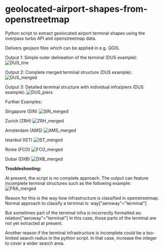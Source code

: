 # geolocated-airport-shapes-from-openstreetmap

Python script to extract geolocated airport terminal shapes using the overpass turbo API and openstreetmap data.

Delivers geojson files which can be applied in e.g. QGIS.

Output 1: Simple outer delineation of the terminal (DUS example):
![DUS_line](https://github.com/MrAirspace/geolocated-airport-shapes-from-openstreetmap/assets/144953682/5c7a2d4f-fbfd-4903-bd10-60f6614dfea5)

Output 2: Complete merged terminal structure (DUS example):
![DUS_merged](https://github.com/MrAirspace/geolocated-airport-shapes-from-openstreetmap/assets/144953682/5d05ec68-41b0-4355-a591-05bcc607317a)

Output 3: Detailed terminal structure with individual infra/piers (DUS example):
![DUS_piers](https://github.com/MrAirspace/geolocated-airport-shapes-from-openstreetmap/assets/144953682/4c7afc19-946c-41f8-b854-c80828e81ce8)

Further Examples:

Singapore (SIN)
![SIN_merged](https://github.com/MrAirspace/geolocated-airport-shapes-from-openstreetmap/assets/144953682/9839c440-1a87-4c0b-ac81-b7d95f56af14)

Zurich (ZRH)
![ZRH_merged](https://github.com/MrAirspace/geolocated-airport-shapes-from-openstreetmap/assets/144953682/592a6f11-f1d0-43ca-8f69-87af5dcfcce1)

Amsterdam (AMS)
![AMS_merged](https://github.com/MrAirspace/geolocated-airport-shapes-from-openstreetmap/assets/144953682/01c0514f-3a46-4483-bc2f-36efa99551ab)

Istanbul (IST)
![IST_merged](https://github.com/MrAirspace/geolocated-airport-shapes-from-openstreetmap/assets/144953682/3eadce04-ccc9-4d23-ad5e-b73eeee3004e)

Rome (FCO)
![FCO_merged](https://github.com/MrAirspace/geolocated-airport-shapes-from-openstreetmap/assets/144953682/46827d97-2ed1-4173-8c14-06678b3dedb7)

Dubai (DXB)
![DXB_merged](https://github.com/MrAirspace/geolocated-airport-shapes-from-openstreetmap/assets/144953682/c76f2278-d1e1-4774-9063-01defd47fdd7)



**Troubleshooting:**

At present, the script is no complete approach. The output can feature incomplete terminal structures such as the following example:
![FRA_merged](https://github.com/MrAirspace/geolocated-airport-shapes-from-openstreetmap/assets/144953682/47d68bac-801c-412d-9ced-8e513d1fb977)

Reason for this is the way how infrastructure is classified in openstreetmap.
Normal approach to classify a terminal is: way["aeroway"="terminal"]

But sometimes part of the terminal infra is incorrectly formatted as: relation["aeroway"="terminal"]
In this case, those parts of the terminal are not yet extracted at present.


Another reason if the terminal infrastructure is incomplete could be a too-limited search radius in the python script. In that case, increase the integer to cover a wider search area.
